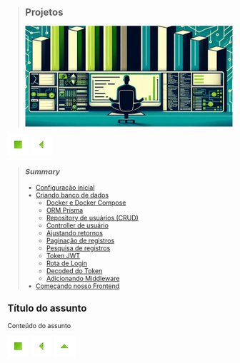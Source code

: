 > ## Projetos
>
> ![Docker](./images/project.png)

[![Início](../imges/control/11273_control_stop_icon.png?raw=true "Início")](../README.md#jsdevguide "Início")
[![Voltar](../imges/control/11269_control_left_icon.png "Voltar")](../README.md#summary "Voltar")

> ### *Summary*
>
> - [Configuração inicial](./IniciandoUmProjeto/README.md#configuração-inicial "Configuração inicial")
> - [Criando banco de dados](./IniciandoUmProjeto/README.md#criando-banco-de-dados "Criando banco de dados")
>   - [Docker e Docker Compose](./IniciandoUmProjeto/README.md#docker-e-docker-compose "Docker e Docker Compose")
>   - [ORM Prisma](./IniciandoUmProjeto/README.md#orm-prisma "ORM Prisma")
>   - [Repository de usuários (CRUD)](./IniciandoUmProjeto/README.md#repository-de-usu%C3%A1rios-crud "Repository de usuários (CRUD)")
>   - [Controller de usuário](./IniciandoUmProjeto/README.md#controller-de-usu%C3%A1rio "Controller de usuário")
>   - [Ajustando retornos](./IniciandoUmProjeto/README.md#ajustando-retornos "Ajustando retornos")
>   - [Paginação de registros](./IniciandoUmProjeto/README.md#paginação-de-registros "Paginação de registros")
>   - [Pesquisa de registros](./IniciandoUmProjeto/README.md#pesquisa-de-registros "Pesquisa de registros")
>   - [Token JWT](./IniciandoUmProjeto/README.md#token-jwt "Token JWT")
>   - [Rota de Login](./IniciandoUmProjeto/README.md#rota-de-login "Rota de Login")
>   - [Decoded do Token](./IniciandoUmProjeto/README.md#decoded-do-token "Decoded do Token")
>   - [Adicionando Middleware](./IniciandoUmProjeto/README.md#adicionando-middleware "Adicionando Middleware")
> - [Começando nosso Frontend](./IniciandoUmProjeto/README.md#come%C3%A7ando-nosso-frontend "Começando nosso Frontend")

## Título do assunto

Conteúdo do assunto

[![Início](../imges/control/11273_control_stop_icon.png?raw=true "Início")](../README.md#jsdevguide "Início")
[![Voltar](../imges/control/11269_control_left_icon.png "Voltar")](../README.md#summary "Voltar")
[![Subir](../imges/control/11280_control_up_icon.png "Subir")](#summary "Subir")

